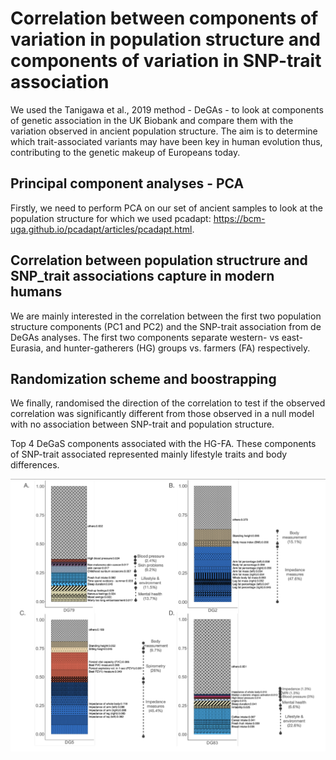 # Correlation between components of variation in population structure and components of variation in SNP-trait association
We used the Tanigawa et al., 2019 method - DeGAs - to look at components of genetic association in the UK Biobank and compare them with the variation observed in ancient population structure. The aim is to determine which trait-associated variants may have been key in human evolution thus, contributing to the genetic makeup of Europeans today.

## Principal component analyses - PCA
Firstly, we need to perform PCA on our set of ancient samples to look at the population structure for which we used pcadapt: https://bcm-uga.github.io/pcadapt/articles/pcadapt.html.  

## Correlation between population structrure and SNP_trait associations capture in modern humans
We are mainly interested in the correlation between the first two population structure components (PC1 and PC2) and the SNP-trait association from de DeGAs analyses. The first two components separate western- vs east-Eurasia, and hunter-gatherers (HG) groups vs. farmers (FA) respectively. 

## Randomization scheme and boostrapping

We finally, randomised the direction of the correlation to test if the observed correlation was significantly different from those observed in a null model with no association between SNP-trait and population structure.

Top 4 DeGaS components associated with the HG-FA. These components of SNP-trait associated represented mainly lifestyle traits and body differences. 

![Component1](https://github.com/albarema/neo/blob/master/PS1.png)

